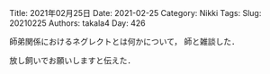 ﻿Title: 2021年02月25日
Date: 2021-02-25
Category: Nikki
Tags: 
Slug: 20210225
Authors: takala4
Day: 426



師弟関係におけるネグレクトとは何かについて，
師と雑談した．



放し飼いでお願いしますと伝えた．